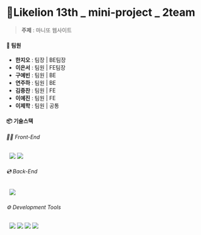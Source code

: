 # 🦁Likelion 13th _  mini-project _ 2team

> **주제** : 마니또 웹사이트

#### 👥 팀원
- **한지오** : 팀장 | BE팀장
- **이은서** : 팀원 | FE팀장
- **구예빈** : 팀원 | BE
- **연주하** : 팀원 | BE
- **김중찬** : 팀원 | FE
- **이예진** : 팀원 | FE
- **이제학** : 팀원 | 공통

#### 📦 기술스택
###### 👩‍💻 Front-End
&nbsp; <img src="https://img.shields.io/badge/React-61DAFB?style=flat&logo=react&logoColor=white">&nbsp;<img src="https://img.shields.io/badge/styled-components-DB7093?style=flat&logo=styled-components&logoColor=white">
###### 💿 Back-End
&nbsp; <img src="https://img.shields.io/badge/SpringBoot-6DB33F?style=flat&logo=Spring&logoColor=white">
###### ⚙️ Development Tools
&nbsp; <img src="https://img.shields.io/badge/GitHub-181717?style=flat&logo=github&logoColor=white">&nbsp;<img src="https://img.shields.io/badge/discord-5865F2?style=flat&logo=discord&logoColor=white">&nbsp;<img src="https://img.shields.io/badge/Notion-000?style=flat&logo=notion&logoColor=white">&nbsp;<img src="https://img.shields.io/badge/Figma-F24E1E?style=flat&logo=figma&logoColor=white">
